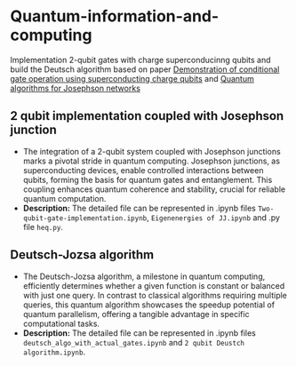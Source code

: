 # Quantum-information-and-computing

Implementation 2-qubit gates with charge superconducinng qubits and build the Deutsch algorithm based on paper [Demonstration of conditional gate operation using superconducting charge qubits](https://arxiv.org/abs/cond-mat/0311067) and [Quantum algorithms for Josephson networks](https://arxiv.org/abs/cond-mat/0105169)

## 2 qubit implementation coupled with Josephson junction
- The integration of a 2-qubit system coupled with Josephson junctions marks a pivotal stride in quantum computing. Josephson junctions, as superconducting devices, enable controlled interactions between qubits, forming the basis for quantum gates and entanglement. This coupling enhances quantum coherence and stability, crucial for reliable quantum computation.
- **Description:** The detailed file can be represented in .ipynb files `Two-qubit-gate-implementation.ipynb`, `Eigenenergies of JJ.ipynb` and .py file `heq.py`.


## Deutsch-Jozsa algorithm
- The Deutsch-Jozsa algorithm, a milestone in quantum computing, efficiently determines whether a given function is constant or balanced with just one query. In contrast to classical algorithms requiring multiple queries, this quantum algorithm showcases the speedup potential of quantum parallelism, offering a tangible advantage in specific computational tasks.
- **Description:** The detailed file can be represented in .ipynb files `deutsch_algo_with_actual_gates.ipynb` and `2 qubit Deustch algorithm.ipynb`.
